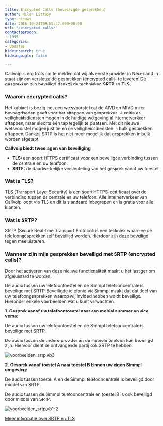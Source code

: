 ```yaml
---
title: Encrypted Calls (beveiligde gesprekken)
author: Milan Littooy
type: nieuws
date: 2016-10-24T09:51:47.000+00:00
url: "/encrypted-calls/"
contactpersoon:
- 1995
categories:
- Updates
hideinsearch: true
hideingoogle: false

---
```

Callvoip is erg trots om te melden dat wij als eerste provider in Nederland in staat zijn om versleutelde gesprekken (encrypted calls) te leveren! De gesprekken zijn beveiligd dankzij de technieken **SRTP** en **TLS**.

<!--more-->

### Waarom encrypted calls?

Het kabinet is bezig met een wetsvoorstel dat de AIVD en MIVD meer bevoegdheden geeft voor het aftappen van gesprekken. Justitie en veiligheidsdiensten mogen in de huidige wetgeving al internetverkeer aftappen, maar slechts één tap tegelijk te plaatsen. Met dit nieuwe wetsvoorstel mogen justitie en de veiligheidsdiensten in bulk gesprekken aftappen. Dankzij SRTP is het niet meer mogelijk dat gesprekken in bulk worden afgetapt.</p>

**Callvoip biedt twee lagen van beveiliging**

  * **TLS:** een soort HTTPS certificaat voor een beveiligde verbinding tussen de centrale en uw telefoon.
  * **SRTP:** de daadwerkelijke versleuteling van het gesprek vanaf uw toestel

### Wat is TLS?

TLS (Transport Layer Security) is een soort HTTPS-certificaat over de verbinding tussen de centrale en uw telefoon. Alle internetverkeer van Callvoip loopt via TLS en dit is standaard inbegrepen en is gratis voor alle klanten.

### Wat is SRTP?

SRTP (Secure Real-time Transport Protocol) is een techniek waarmee de telefoongesprekken zelf beveiligd worden. Hierdoor zijn deze beveiligd tegen meeluisteren.

### Wanneer zijn mijn gesprekken beveiligd met SRTP (encrypted calls)?

Door het activeren van deze nieuwe functionaliteit maakt u het lastiger om afgeluisterd te worden.

De audio tussen uw telefoontoestel en de Simmpl telefooncentrale is beveiligd met SRTP. Beveiligde telefonie via Simmpl maakt dat dat deel van uw telefoongesprekken waarop wij invloed hebben wordt beveiligd. Hieronder enkele voorbeelden wat u kunt verwachten.

**1. Gesprek vanaf uw telefoontoestel naar een mobiel nummer en vice versa:**

De audio tussen uw telefoontoestel en de Simmpl telefooncentrale is beveiligd met SRTP.

De audio tussen de andere provider en de mobiele telefoon kan beveiligd zijn. Hiervoor dient de ontvangende partij ook SRTP te hebben.

<img src="https://res.cloudinary.com/callvoip/image/upload/v1556647042/voorbeelden_SRTP_vb3.png" alt="voorbeelden_srtp_vb3" class="aligncenter size-full" />



**2. Gesprek vanaf toestel A naar toestel B binnen uw eigen Simmpl omgeving:**

De audio tussen toestel A en de Simmpl telefooncentrale is beveiligd door middel van SRTP.

De audio tussen de Simmpl telefooncentrale en toestel B is ook beveiligd door middel van SRTP.

<img src="https://res.cloudinary.com/callvoip/image/upload/v1556647042/voorbeelden_SRTP_vb1-2.png" alt="voorbeelden_srtp_vb1-2" class="aligncenter size-full" />

<a class="button" href="/versleutelde-telefoongesprekken" target="">Meer informatie over SRTP en TLS</a>
